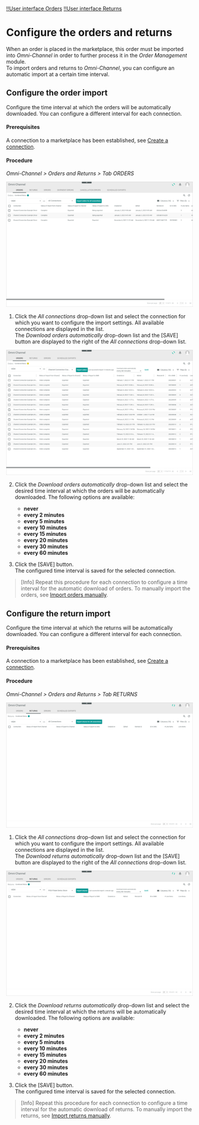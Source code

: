 [!!User interface Orders](../UserInterface/05a_Orders.md)
[!!User interface Returns](../UserInterface/05b_Returns.md)


# Configure the orders and returns

When an order is placed in the marketplace, this order must be imported into *Omni-Channel* in order to further process it in the *Order Management* module.   
To import orders and returns to *Omni-Channel*, you can configure an automatic import at a certain time interval.


## Configure the order import

Configure the time interval at which the orders will be automatically downloaded. You can configure a different interval for each connection.

#### Prerequisites

A connection to a marketplace has been established, see [Create a connection](../../Integration/01_ManageConnections.md#create-a-connection).

#### Procedure

*Omni-Channel > Orders and Returns > Tab ORDERS*

![Orders](../../Assets/Screenshots/Channels/OrdersReturns/Orders/Orders.png "[Orders]")

1. Click the *All connections* drop-down list and select the connection for which you want to configure the import settings. All available connections are displayed in the list.   
  The *Download orders automatically* drop-down list and the [SAVE] button are displayed to the right of the *All connections* drop-down list.

  ![Orders connection](../../Assets/Screenshots/Channels/OrdersReturns/Orders/OrdersConnection.png "[Orders connection]")

2. Click the *Download orders automatically* drop-down list and select the desired time interval at which the orders will be automatically downloaded. The following options are available:   
    - **never**
    - **every 2 minutes**
    - **every 5 minutes**
    - **every 10 minutes**
    - **every 15 minutes**
    - **every 20 minutes**
    - **every 30 minutes**
    - **every 60 minutes**

3. Click the [SAVE] button.    
  The configured time interval is saved for the selected connection.

> [Info] Repeat this procedure for each connection to configure a time interval for the automatic download of orders. To manually import the orders, see [Import orders manually](../Operation/04_ManageOrdersReturns.md#import-orders-manually).

[comment]: <> (gibt es eine default einstellung? never?)



[comment]: <> (returns vorerst ignorieren)

## Configure the return import

Configure the time interval at which the returns will be automatically downloaded. You can configure a different interval for each connection.

#### Prerequisites

A connection to a marketplace has been established, see [Create a connection](../../Integration/01_ManageConnections.md#create-a-connection).

#### Procedure

*Omni-Channel > Orders and Returns > Tab RETURNS*

![Returns](../../Assets/Screenshots/Channels/OrdersReturns/Returns/Returns.png "[Returns]")

1. Click the *All connections* drop-down list and select the connection for which you want to configure the import settings. All available connections are displayed in the list.   
  The *Download returns automatically* drop-down list and the [SAVE] button are displayed to the right of the *All connections* drop-down list.

  ![Returns connection](../../Assets/Screenshots/Channels/OrdersReturns/Returns/ReturnsConnection.png "[Returns connection]")

2. Click the *Download returns automatically* drop-down list and select the desired time interval at which the returns will be automatically downloaded. The following options are available:   
    - **never**
    - **every 2 minutes**
    - **every 5 minutes**
    - **every 10 minutes**
    - **every 15 minutes**
    - **every 20 minutes**
    - **every 30 minutes**
    - **every 60 minutes**   

3. Click the [SAVE] button.    
  The configured time interval is saved for the selected connection.

> [Info] Repeat this procedure for each connection to configure a time interval for the automatic download of returns. To manually import the returns, see [Import returns manually](../Operation/04_ManageOrdersReturns.md#import-returns-manually).

[comment]: <> (gibt es eine default einstellung? never?)
